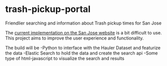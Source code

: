 # trash-pickup-portal
Friendlier searching and information about Trash pickup times for San Jose

The [current implementation on the San Jose website](https://www.sanjoseca.gov/index.aspx?nid=3079) is a bit difficult to use. This project aims to improve the user experience and functionality.

The build will be 
-Python to interface with the Hauler Dataset and featurize the data
-Elastic Search to hold the data and create the search api
-Some type of html-javascript to visualize the search and results
